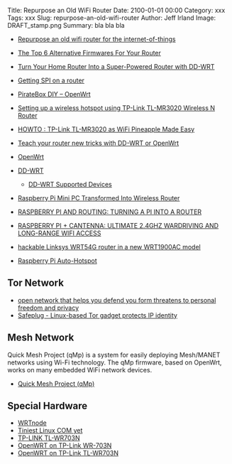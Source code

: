 Title: Repurpose an Old WiFi Router
Date: 2100-01-01 00:00
Category: xxx
Tags: xxx
Slug: repurpose-an-old-wifi-router
Author: Jeff Irland
Image: DRAFT_stamp.png
Summary: bla bla bla


* [Repurpose an old wifi router for the internet-of-things](http://www.instructables.com/id/Repurpose-an-old-wifi-router-for-the-internet-of-t/?ALLSTEPS)
* [The Top 6 Alternative Firmwares For Your Router](http://www.makeuseof.com/tag/top-6-alternative-firmwares-router/)
* [Turn Your Home Router Into a Super-Powered Router with DD-WRT](http://www.howtogeek.com/56612/turn-your-home-router-into-a-super-powered-router-with-dd-wrt/)
* [Getting SPI on a router](http://hackaday.com/2013/08/17/getting-spi-on-a-router/)
* [PirateBox DIY – OpenWrt](http://daviddarts.com/piratebox-diy-openwrt/)

* [Setting up a wireless hotspot using TP-Link TL-MR3020 Wireless N Router](http://www.instructables.com/id/Setting-up-a-wireless-hotspot-using-TP-Link-TL-MR3/?ALLSTEPS)
* [HOWTO : TP-Link TL-MR3020 as WiFi Pineapple Made Easy](http://samiux.blogspot.com/2013/05/howto-tp-link-tl-mr3020-as-wifi.html)

* [Teach your router new tricks with DD-WRT or OpenWrt](http://www.infoworld.com/d/networking/teach-your-router-new-tricks-dd-wrt-or-openwrt-243185)
* [OpenWrt](https://openwrt.org/)
* [DD-WRT](https://secure.dd-wrt.com/site/)
    * [DD-WRT Supported Devices](http://www.dd-wrt.com/wiki/index.php/Supported_Devices)

* [Raspberry Pi Mini PC Transformed Into Wireless Router](http://www.geeky-gadgets.com/raspberry-pi-mini-pc-transformed-into-router-29-05-2014/)
* [RASPBERRY PI AND ROUTING: TURNING A PI INTO A ROUTER](http://www.jacobsalmela.com/raspberry-pi-and-routing-turning-a-pi-into-a-router/)
* [RASPBERRY PI + CANTENNA: ULTIMATE 2.4GHZ WARDRIVING AND LONG-RANGE WIFI ACCESS](http://www.jacobsalmela.com/raspberry-pi-cantenna-ultimate-2-4ghz-wardriving-and-long-range-wifi-access/)

* [hackable Linksys WRT54G router in a new WRT1900AC model](http://linuxgizmos.com/linksys-creates-successor-to-wrt54g/)
* [Raspberry Pi Auto-Hotspot](http://cymplecy.wordpress.com/2014/08/01/class-hotspot/)

## Tor Network
* [open network that helps you defend you form threatens to personal freedom and privacy](https://www.torproject.org/)
* [Safeplug - Linux-based Tor gadget protects IP identity](http://linuxgizmos.com/linux-based-tor-device-protects-internet-identity/)

## Mesh Network
Quick Mesh Project (qMp) is a system for easily deploying Mesh/MANET networks using Wi-Fi technology.
The qMp firmware, based on OpenWrt, works on many embedded WiFi network devices. 
* [Quick Mesh Project (qMp)](http://qmp.cat/Home)

## Special Hardware
* [WRTnode](http://wrtnode.com/)
* [Tiniest Linux COM yet](http://linuxgizmos.com/tiniest-linux-com-yet/)
* [TP-LINK TL-WR703N](http://www.cnx-software.com/development-kits/hackable-gadgets/)
* [OpenWRT on TP-Link WR-703N](http://blog.thestateofme.com/2014/10/16/openwrt-on-tp-link-wr-703n/)
* [OpenWRT on TP-Link TL-WR703N](http://wiki.openwrt.org/toh/tp-link/tl-wr703n)
